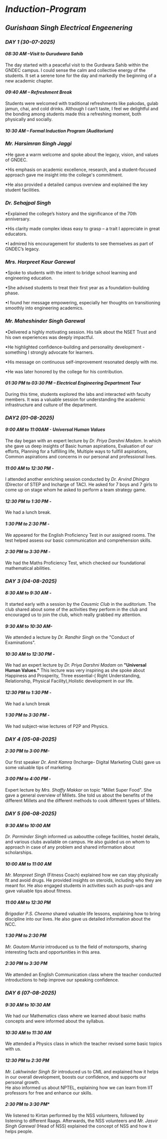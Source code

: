 # ***Induction-Program***
## *Gurishaan Singh Electrical Engeenering*

### *DAY 1 (30-07-2025)*

#### *08:30 AM –Visit to Gurudwara Sahib*

The day started with a peaceful visit to the Gurdwara Sahib within the GNDEC campus. I could sense the calm and collective energy of the students. It set a serene tone for the day and markedly the beginning of a new academic chapter. 

#### *09:40 AM – Refreshment Break*

Students were welcomed with traditional refreshments like pakodas, gulab jamun, chai, and cold drinks. Although I can’t taste, I feel we delightful and the bonding among students made this a refreshing moment, both physically and socially.

#### *10:30 AM – Formal Induction Program (Auditorium)*

### *Mr. Harsimran Singh Jaggi*

•He gave a warm welcome and spoke about the legacy, vision, and values of GNDEC.

•His emphasis on academic excellence, research, and a student-focused approach gave me insight into the college's commitment.

•He also provided a detailed campus overview and explained the key student facilities.


### *Dr. Sehajpal Singh*

•Explained the college’s history and the significance of the 70th anniversary.

•His clarity made complex ideas easy to grasp – a trait I appreciate in great educators.

•I admired his encouragement for students to see themselves as part of GNDEC’s legacy.

### *Mrs. Harpreet Kaur Garewal*

•Spoke to students with the intent to bridge school learning and engineering education.

•She advised students to treat their first year as a foundation-building phase.

•I found her message empowering, especially her thoughts on transitioning smoothly into engineering academics.


### *Mr. Maheshinder Singh Garewal*

•Delivered a highly motivating session. His talk about the NSET Trust and his own experiences was deeply impactful.

•He highlighted confidence-building and personality development - something I strongly advocate for learners.

•His message on continuous self-improvement resonated deeply with me.

•He was later honored by the college for his contribution.

#### *01:30 PM to 03:30 PM – Electrical Engineering Department Tour*

During this time, students explored the labs and interacted with faculty members. It was a valuable session for understanding the academic infrastructure and culture of the department.

### *DAY2 (01-08-2025)*

#### *9:00 AM to 11:00AM - Universal Human Values*
The day began with an expert lecture by *Dr. Priya Darshni Madam*. In which she gave us deep insights  of Basic human aspirations, Evaluation of our efforts, Planning for a fulfilling life, Multiple ways to fullfill aspirations, Common aspirations and concerns in our personal and professional lives.

#### *11:00 AM to 12:30 PM -*
I attended another enriching session conducted by *Dr. Arvind Dhingra* (Director of STEP and Incharge of TAC). He asked for 7 boys and 7 girls to come up on stage whom he asked to perform a team strategy game. 

#### *12:30 PM to 1:30 PM -*
We had a lunch break.

#### *1:30 PM to 2:30 PM -*
We appeared for the English Proficiency Test in our assigned rooms. The test helped assess our basic communication and comprehension skills.

#### *2:30 PM to 3:30 PM -*
We had the Maths Proficiency Test, which checked our foundational mathematical abilities.

### *DAY 3  (04-08-2025)*

#### *8:30 AM to 9:30 AM -*
It started early with a session by the *Causmic Club* in the auditorium. The club shared about some of the activities they perform in the club and encouraged us to join the club, which really grabbed my attention.

#### *9:30 AM to 10:30 AM-* 
We attended a lecture by *Dr. Randhir Singh* on the "Conduct of Examinations".

#### *10:30 AM to 12:30 PM -*
We had an expert lecture by *Dr. Priya Darshni Madam* on **"Universal Human Values."** This lecture was very inspiring as she spoke about  Happiness and Prosperity, Three essential-( Right Understanding, Relationship, Physical Facility),Holistic development in our life.

#### *12:30 PM to 1:30 PM -*
We had a lunch break

#### *1:30 PM to 3:30 PM -* 
We had subject-wise lectures of P2P and Physics. 

### *DAY 4  (05-08-2025)*

#### *2:30 PM to 3:00 PM-*
Our first speaker *Dr. Amit Kamra* (Incharge- Digital Marketing Club) gave us some valuable tips of marketing. 

#### *3:00 PM to 4:00 PM -* 
Expert lecture by *Mrs. Shaffy Makkar* on topic "Millet Super Food". She gave a general overview of Millets. She told us about the benefits of the different Millets and the different methods to cook different types of Millets. 



### *DAY 5 (06-08-2025)*

#### *9:30 AM to 10:00 AM*
*Dr. Parminder Singh* informed us aaboutthe college facilities, hostel details, and various clubs available on campus. He also guided us on whom to approach in case of any problem and shared information about scholarships.

#### *10:00 AM to 11:00 AM*
*Mr. Manpreet Singh* (Fitness Coach) explained how we can stay physically fit and avoid drugs. He provided insights on steroids, including who they are meant for. He also engaged students in activities such as push-ups and gave valuable tips about fitness.

#### *11:00 AM to 12:30 PM* 
*Brigadier P.S. Cheema* shared valuable life lessons, explaining how to bring discipline into our lives. He also gave us detailed information about the NCC.

#### *1:30 PM to 2:30 PM*  
*Mr. Gautam Murria* introduced us to the field of motorsports, sharing interesting facts and opportunities in this area.

#### *2:30 PM to 3:30 PM* 
We attended an English Communication class where the teacher conducted introductions to help improve our speaking confidence.

### *DAY 6 (07-08-2025)*

#### *9:30 AM to 10:30 AM* 
We had our Mathematics class where we learned about basic maths concepts and were informed about the syllabus.

#### *10:30 AM to 11:30 AM* 
We attended a Physics class in which the teacher revised some basic topics with us.

#### *12:30 PM to 2:30 PM* 
*Mr. Lakhwinder Singh Sir* introduced us to CML and explained how it helps in our overall development, boosts our confidence, and supports our personal growth.  
He also informed us about NPTEL, explaining how we can learn from IIT professors for free and enhance our skills.
#### *2:30 PM to 3:30 PM**  
We listened to Kirtan performed by the NSS volunteers, followed by listening to different Raags. Afterwards, the NSS volunteers and *Mr. Jasvir Singh Garewal* (Head of NSS) explained the concept of NSS and how it helps people. 

